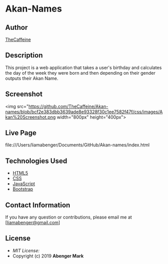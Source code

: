 # Akan-Names

## Author

[TheCaffeine](https://github.com/TheCaffeine)

## Description

This project is a web application that takes a user's birthday and calculates the day of the week they were born and then depending on their gender outputs their Akan Name. 

## Screenshot
<img src="https://github.com/TheCaffeine/Akan-names/blob/bcf2e383dbb3639ade8e93328f30c1ee7582f47f/css/images/Akan%20Screenshot.png width="800px" height="400px">

## Live Page 
file:///Users/liamabenger/Documents/GitHub/Akan-names/index.html


## Technologies Used

* [HTML5](https://github.com/topics/html5)
* [CSS](https://github.com/topics/css3)
* [JavaScript](https://github.com/topics/javascript)
* [Bootstrap](https://github.com/topics/bootstrap)


## Contact Information 

If you have any question or contributions, please email me at [liamabenger@gmail.com]

## License
* *MIT License:*
* Copyright (c) 2019 **Abenger Mark**
